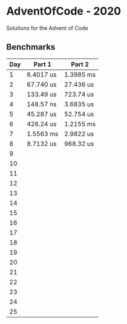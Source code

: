 # AdventOfCode - 2020

Solutions for the Advent of Code

## Benchmarks
| Day | Part 1    | Part 2    |
|-----|-----------|-----------|
| 1   | 6.4017 us | 1.3985 ms |
| 2   | 67.740 us | 27.436 us |
| 3   | 133.49 us | 723.74 us |
| 4   | 148.57 ns | 3.6835 us |
| 5   | 45.287 us | 52.754 us |
| 6   | 426.24 us | 1.2155 ms |
| 7   | 1.5563 ms | 2.9822 us |
| 8   | 8.7132 us | 968.32 us |
| 9   |           |           |
| 10  |           |           |
| 11  |           |           |
| 12  |           |           |
| 13  |           |           |
| 14  |           |           |
| 15  |           |           |
| 16  |           |           |
| 17  |           |           |
| 18  |           |           |
| 19  |           |           |
| 20  |           |           |
| 21  |           |           |
| 22  |           |           |
| 23  |           |           |
| 24  |           |           |
| 25  |           |           |
